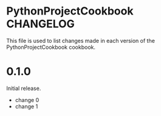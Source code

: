 # PythonProjectCookbook CHANGELOG

This file is used to list changes made in each version of the PythonProjectCookbook cookbook.

# 0.1.0

Initial release.

- change 0
- change 1

